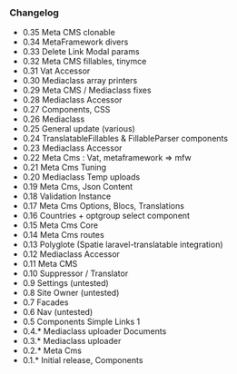 ### Changelog

- 0.35 Meta CMS clonable
- 0.34 MetaFramework divers
- 0.33 Delete Link Modal params
- 0.32 Meta CMS fillables, tinymce
- 0.31 Vat Accessor
- 0.30 Mediaclass array printers
- 0.29 Meta CMS / Mediaclass fixes
- 0.28 Mediaclass Accessor
- 0.27 Components, CSS
- 0.26 Mediaclass
- 0.25 General update (various)
- 0.24 TranslatableFillables & FillableParser components
- 0.23 Mediaclass Accessor
- 0.22 Meta Cms : Vat, metaframework => mfw
- 0.21 Meta Cms Tuning
- 0.20 Mediaclass Temp uploads
- 0.19 Meta Cms, Json Content
- 0.18 Validation Instance
- 0.17 Meta Cms Options, Blocs, Translations
- 0.16 Countries + optgroup select component
- 0.15 Meta Cms Core
- 0.14 Meta Cms routes
- 0.13 Polyglote (Spatie laravel-translatable integration)
- 0.12 Mediaclass Accessor
- 0.11 Meta CMS
- 0.10 Suppressor / Translator
- 0.9 Settings (untested)
- 0.8 Site Owner (untested)
- 0.7 Facades
- 0.6 Nav (untested)
- 0.5 Components Simple Links 1
- 0.4.* Mediaclass uploader Documents
- 0.3.* Mediaclass uploader
- 0.2.* Meta Cms
- 0.1.* Initial release, Components